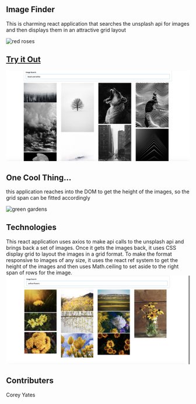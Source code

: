 ## Image Finder

This is charming react application that searches the unsplash api for images and then displays them in an attractive grid layout

![red roses](/assets/images/screenshot1.png)

## [Try it Out](https://cqyates.github.io/react-image-finder/)

![black and white](/assets/images/screenshot3.png)

## One Cool Thing...
this application reaches into the DOM to get the height of the images, so the grid span can be fitted accordingly

![green gardens](/assets/images/screenshot2.png)

## Technologies

This react application uses axios to make api calls to the unsplash api and brings back a set of images. Once it gets the images back, it uses CSS display grid to layout the images in a grid format.  To make the format responsive to images of any size, it uses the react ref system to get the height of the images and then uses Math.ceiling to set aside to the right span of rows for the image.
![yellow flowers](/assets/images/screenshot4.png)


## Contributers
 Corey Yates


